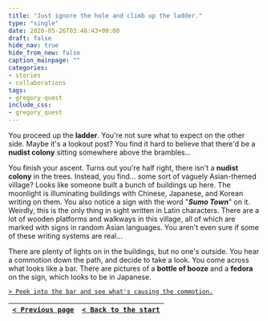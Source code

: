 ```yaml
---
title: "Just ignore the hole and climb up the ladder."
type: "single"
date: 2020-05-26T03:48:43+00:00
draft: false
hide_nav: true
hide_from_new: false
caption_mainpage: ""
categories:
- stories
- collaborations
tags:
- gregory-quest
include_css:
- gregory_quest
---
```


You proceed up the **ladder**. You're not sure what to expect on the other side. Maybe it's a lookout post? You find it hard to believe that there'd be a **nudist colony** sitting somewhere above the brambles…

You finish your ascent. Turns out you're half right, there isn't a **nudist colony** in the trees. Instead, you find... some sort of vaguely Asian-themed village? Looks like someone built a bunch of buildings up here. The moonlight is illuminating buildings with Chinese, Japanese, and Korean writing on them. You also notice a sign with the word "***Sumo Town***" on it. Weirdly, this is the only thing in sight written in Latin characters. There are a lot of wooden platforms and walkways in this village, all of which are marked with signs in random Asian languages. You aren't even sure if some of these writing systems are real…

There are plenty of lights on in the buildings, but no one's outside. You hear a commotion down the path, and decide to take a look. You come across what looks like a bar. There are pictures of a **bottle of booze** and a **fedora** on the sign, which looks to be in Japanese.

[``> Peek into the bar and see what's causing the commotion.``](../58)

|[``< Previous page``](../56)|[``< Back to the start``](../)|
|---|---|